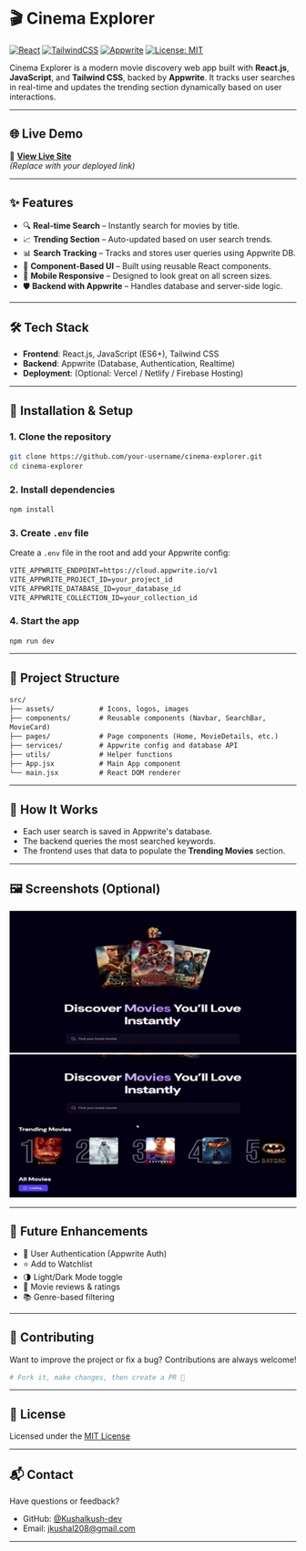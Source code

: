 
# 🎬 Cinema Explorer

[![React](https://img.shields.io/badge/React-v18+-blue?logo=react)](https://reactjs.org/)
[![TailwindCSS](https://img.shields.io/badge/TailwindCSS-v3-blue?logo=tailwindcss)](https://tailwindcss.com/)
[![Appwrite](https://img.shields.io/badge/Appwrite-Backend-red?logo=appwrite)](https://appwrite.io/)
[![License: MIT](https://img.shields.io/badge/License-MIT-yellow.svg)](LICENSE)

Cinema Explorer is a modern movie discovery web app built with **React.js**, **JavaScript**, and **Tailwind CSS**, backed by **Appwrite**. It tracks user searches in real-time and updates the trending section dynamically based on user interactions.

---

## 🌐 Live Demo

🚀 [**View Live Site**](https://your-live-site-url.com)  
_(Replace with your deployed link)_

---

## ✨ Features

- 🔍 **Real-time Search** – Instantly search for movies by title.
- 📈 **Trending Section** – Auto-updated based on user search trends.
- 📊 **Search Tracking** – Tracks and stores user queries using Appwrite DB.
- 🧱 **Component-Based UI** – Built using reusable React components.
- 📱 **Mobile Responsive** – Designed to look great on all screen sizes.
- 🛡️ **Backend with Appwrite** – Handles database and server-side logic.

---

## 🛠️ Tech Stack

- **Frontend**: React.js, JavaScript (ES6+), Tailwind CSS
- **Backend**: Appwrite (Database, Authentication, Realtime)
- **Deployment**: (Optional: Vercel / Netlify / Firebase Hosting)

---

## 🧰 Installation & Setup

### 1. Clone the repository
```bash
git clone https://github.com/your-username/cinema-explorer.git
cd cinema-explorer
```

### 2. Install dependencies
```bash
npm install
```

### 3. Create `.env` file
Create a `.env` file in the root and add your Appwrite config:

```env
VITE_APPWRITE_ENDPOINT=https://cloud.appwrite.io/v1
VITE_APPWRITE_PROJECT_ID=your_project_id
VITE_APPWRITE_DATABASE_ID=your_database_id
VITE_APPWRITE_COLLECTION_ID=your_collection_id
```

### 4. Start the app
```bash
npm run dev
```

---

## 📁 Project Structure

```
src/
├── assets/           # Icons, logos, images
├── components/       # Reusable components (Navbar, SearchBar, MovieCard)
├── pages/            # Page components (Home, MovieDetails, etc.)
├── services/         # Appwrite config and database API
├── utils/            # Helper functions
├── App.jsx           # Main App component
└── main.jsx          # React DOM renderer
```

---

## 🧠 How It Works

- Each user search is saved in Appwrite's database.
- The backend queries the most searched keywords.
- The frontend uses that data to populate the **Trending Movies** section.

---

## 🖼️ Screenshots (Optional)

![Search Page](public/screenshots/search-section.png)
![Trending Section](public/screenshots/trending-section.png)

---

## 🧱 Future Enhancements

- 🔐 User Authentication (Appwrite Auth)
- ⭐ Add to Watchlist
- 🌗 Light/Dark Mode toggle
- 💬 Movie reviews & ratings
- 📚 Genre-based filtering

---

## 🤝 Contributing

Want to improve the project or fix a bug? Contributions are always welcome!

```bash
# Fork it, make changes, then create a PR 🚀
```

---

## 📄 License

Licensed under the [MIT License](LICENSE)

---

## 📬 Contact

Have questions or feedback?

- GitHub: [@Kushalkush-dev](https://github.com/Kushalkush-dev/)
- Email: jkushal208@gmail.com
---
